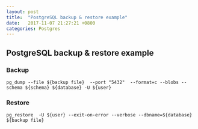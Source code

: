 ```yaml
---
layout: post
title:  "PostgreSQL backup & restore example"
date:   2017-11-07 21:27:21 +0800
categories: Postgres
---
```


## PostgreSQL backup & restore example

### Backup 
`pg_dump --file ${backup file}  --port "5432"  --format=c --blobs --schema ${schema} ${database} -U ${user}` 
### Restore
`pg_restore  -U ${user} --exit-on-error --verbose --dbname=${database} ${backup file}`
